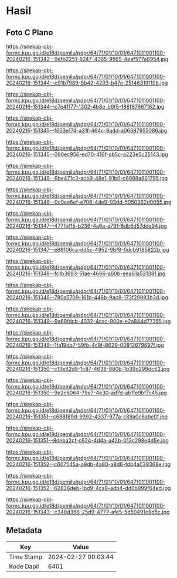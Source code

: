 # Hasil

## Foto C Plano

https://sirekap-obj-formc.kpu.go.id/e18d/pemilu/pdpr/64/71/01/10/01/6471011001100-20240216-151342--9efb2251-8247-4365-9565-4eaf577a8954.jpg

https://sirekap-obj-formc.kpu.go.id/e18d/pemilu/pdpr/64/71/01/10/01/6471011001100-20240216-151344--c91b7989-8b42-4293-b47e-25146319f10b.jpg

https://sirekap-obj-formc.kpu.go.id/e18d/pemilu/pdpr/64/71/01/10/01/6471011001100-20240216-151344--c7e41f77-1302-4b8e-b9f5-186f67667162.jpg

https://sirekap-obj-formc.kpu.go.id/e18d/pemilu/pdpr/64/71/01/10/01/6471011001100-20240216-151345--f653e174-a31f-464c-9add-a06687955086.jpg

https://sirekap-obj-formc.kpu.go.id/e18d/pemilu/pdpr/64/71/01/10/01/6471011001100-20240216-151345--090ec956-ed70-416f-ab5c-a223e5c25143.jpg

https://sirekap-obj-formc.kpu.go.id/e18d/pemilu/pdpr/64/71/01/10/01/6471011001100-20240216-151346--6be471c3-acb9-48e1-91b0-c6988a881795.jpg

https://sirekap-obj-formc.kpu.go.id/e18d/pemilu/pdpr/64/71/01/10/01/6471011001100-20240216-151346--0c0ee6ef-e706-4de9-93dd-5050362d0055.jpg

https://sirekap-obj-formc.kpu.go.id/e18d/pemilu/pdpr/64/71/01/10/01/6471011001100-20240216-151347--477fbf15-b236-4a6a-a791-8db6d57dde94.jpg

https://sirekap-obj-formc.kpu.go.id/e18d/pemilu/pdpr/64/71/01/10/01/6471011001100-20240216-151347--e88106ca-dd5c-4952-9bf8-0dcb9185822b.jpg

https://sirekap-obj-formc.kpu.go.id/e18d/pemilu/pdpr/64/71/01/10/01/6471011001100-20240216-151348--fc1b3693-51ae-4666-a60b-eea61a521381.jpg

https://sirekap-obj-formc.kpu.go.id/e18d/pemilu/pdpr/64/71/01/10/01/6471011001100-20240216-151348--780a5709-161b-446b-9ac8-173f29983b3d.jpg

https://sirekap-obj-formc.kpu.go.id/e18d/pemilu/pdpr/64/71/01/10/01/6471011001100-20240216-151349--9a69fdcb-4032-4cac-900a-e2a844d77355.jpg

https://sirekap-obj-formc.kpu.go.id/e18d/pemilu/pdpr/64/71/01/10/01/6471011001100-20240216-151349--1fa19db7-59fb-4c9f-8629-00912679697f.jpg

https://sirekap-obj-formc.kpu.go.id/e18d/pemilu/pdpr/64/71/01/10/01/6471011001100-20240216-151350--c13e82d9-1c87-4638-880b-1b39d299dc62.jpg

https://sirekap-obj-formc.kpu.go.id/e18d/pemilu/pdpr/64/71/01/10/01/6471011001100-20240216-151350--9e2c6064-79e7-4e30-ad7d-ab1fe9bf7c45.jpg

https://sirekap-obj-formc.kpu.go.id/e18d/pemilu/pdpr/64/71/01/10/01/6471011001100-20240216-151351--c688f89d-9392-4337-977a-c89a0c6abe0f.jpg

https://sirekap-obj-formc.kpu.go.id/e18d/pemilu/pdpr/64/71/01/10/01/6471011001100-20240216-151351--8deba2cf-c624-4d4a-a42b-013c298e4d5e.jpg

https://sirekap-obj-formc.kpu.go.id/e18d/pemilu/pdpr/64/71/01/10/01/6471011001100-20240216-151352--c607545a-a9db-4a80-a8d6-fdb4a038368e.jpg

https://sirekap-obj-formc.kpu.go.id/e18d/pemilu/pdpr/64/71/01/10/01/6471011001100-20240216-151352--62836deb-1bd9-4ca8-adb4-dd0b999f64ed.jpg

https://sirekap-obj-formc.kpu.go.id/e18d/pemilu/pdpr/64/71/01/10/01/6471011001100-20240216-151343--c348d366-25d9-4777-afe5-5d50491c8d5c.jpg


## Metadata

| Key        | Value               |
| ---------- | ------------------- |
| Time Stamp | 2024-02-27 00:03:44 |
| Kode Dapil | 6401                |



